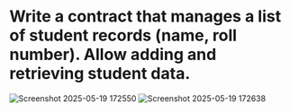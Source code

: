 # Write a contract that manages a list of student records (name, roll number). Allow adding and retrieving student data.

![Screenshot 2025-05-19 172550](https://github.com/user-attachments/assets/21da2792-eb24-4eeb-b0ba-a07d12e7bcbf)
![Screenshot 2025-05-19 172638](https://github.com/user-attachments/assets/9c3666ba-34fd-4733-a6f5-6b18b83c6717)

